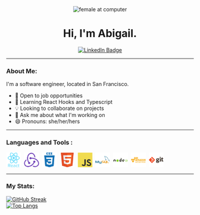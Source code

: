 
<div id="header" align="center">
  <img src="https://media.giphy.com/media/YPQ62IX4xd60xJDaBu/giphy.gif" width="250" alt="female at computer"/>
</div>
<div id="bio" align="center" >
  <h1>Hi, I'm Abigail.</h1>
</div>
<div id="badges" align="center" >
  <a href="https://www.linkedin.com/in/san-francisco-software-engineer/" target="_blank" >
    <img src="https://img.shields.io/badge/LinkedIn-blue?style=for-the-badge&logo=linkedin&logoColor=white" alt="LinkedIn Badge"/>
  </a>
</div>


---
### About Me:
I'm a software engineer, located in San Francisco.
- 👋 Open to job opportunities
- 🌱 Learning React Hooks and Typescript
- 💡 Looking to collaborate on projects
- 💬 Ask me about what I'm working on
- 😄 Pronouns: she/her/hers

---
### Languages and Tools :
<div>
  <img src="https://github.com/devicons/devicon/blob/master/icons/react/react-original-wordmark.svg" title="React" alt="React" width="40" height="40"/>&nbsp;
  <img src="https://github.com/devicons/devicon/blob/master/icons/redux/redux-original.svg" title="Redux" alt="Redux " width="40" height="40"/>&nbsp;
  <img src="https://github.com/devicons/devicon/blob/master/icons/css3/css3-plain-wordmark.svg"  title="CSS3" alt="CSS" width="40" height="40"/>&nbsp;
  <img src="https://github.com/devicons/devicon/blob/master/icons/html5/html5-original.svg" title="HTML5" alt="HTML" width="40" height="40"/>&nbsp;
  <img src="https://github.com/devicons/devicon/blob/master/icons/javascript/javascript-original.svg" title="JavaScript" alt="JavaScript" width="40" height="40"/>&nbsp;
  <img src="https://github.com/devicons/devicon/blob/master/icons/mysql/mysql-original-wordmark.svg" title="MySQL"  alt="MySQL" width="40" height="40"/>&nbsp;
  <img src="https://github.com/devicons/devicon/blob/master/icons/nodejs/nodejs-original-wordmark.svg" title="NodeJS" alt="NodeJS" width="40" height="40"/>&nbsp;
  <img src="https://github.com/devicons/devicon/blob/master/icons/amazonwebservices/amazonwebservices-plain-wordmark.svg" title="AWS" alt="AWS" width="40" height="40"/>&nbsp;
  <img src="https://github.com/devicons/devicon/blob/master/icons/git/git-original-wordmark.svg" title="Git" **alt="Git" width="40" height="40"/>
</div>

---
### My Stats:
[![GitHub Streak](http://github-readme-streak-stats.herokuapp.com?user=shhmabbey&theme=noctis-minimus&date_format=M%20j%5B%2C%20Y%5D)](https://git.io/streak-stats)
<br/>
[![Top Langs](https://github-readme-stats.vercel.app/api/top-langs/?username=shhmabbey&layout=compact&noctis_minimus)](https://github.com/anuraghazra/github-readme-stats)
